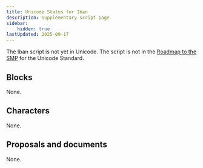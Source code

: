 ```yaml
---
title: Unicode Status for Iban
description: Supplementary script page
sidebar:
    hidden: true
lastUpdated: 2025-09-17
---
```


The Iban script is not yet in Unicode. The script is not in the [Roadmap to the SMP](http://www.unicode.org/roadmaps/smp/) for the Unicode Standard.

## Blocks

None.

## Characters

None.

## Proposals and documents

None.
